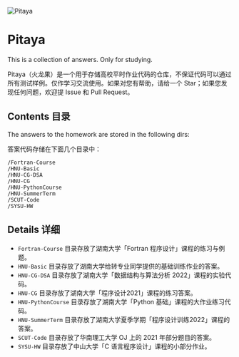 ![Pitaya](https://socialify.git.ci/Chen-Rain/Pitaya/image?description=1&font=Bitter&forks=1&issues=1&language=1&name=1&owner=1&pulls=1&stargazers=1&theme=Light)

# Pitaya

This is a collection of answers. Only for studying.

Pitaya（火龙果）是一个用于存储高校平时作业代码的仓库，不保证代码可以通过所有测试样例。仅作学习交流使用。如果对您有帮助，请给一个 Star；如果您发现任何问题，欢迎提 Issue 和 Pull Request。

## Contents 目录

The answers to the homework are stored in the following dirs:

答案代码存储在下面几个目录中：

```shell
/Fortran-Course
/HNU-Basic
/HNU-CG-DSA
/HNU-CG
/HNU-PythonCourse
/HNU-SummerTerm
/SCUT-Code
/SYSU-HW
```

## Details 详细

- `Fortran-Course` 目录存放了湖南大学「Fortran 程序设计」课程的练习与例题。
- `HNU-Basic` 目录存放了湖南大学给转专业同学提供的基础训练作业的答案。
- `HNU-CG-DSA` 目录存放了湖南大学「数据结构与算法分析 2022」课程的实验代码。
- `HNU-CG` 目录存放了湖南大学「程序设计2021」课程的练习答案。
- `HNU-PythonCourse` 目录存放了湖南大学「Python 基础」课程的大作业练习代码。
- `HNU-SummerTerm` 目录存放了湖南大学夏季学期「程序设计训练2022」课程的答案。
- `SCUT-Code` 目录存放了华南理工大学 OJ 上的 2021 年部分题目的答案。
- `SYSU-HW` 目录存放了中山大学「C 语言程序设计」课程的小部分作业。
